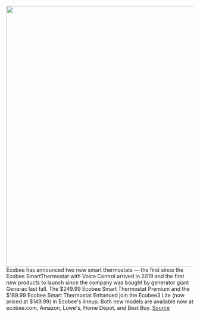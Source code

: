 <img src='https://cdn.vox-cdn.com/thumbor/GmZjai3PngrZsYHr7J9YEv3gJfI=/111x0:2040x1064/1200x675/filters:focal(1082x848:1408x1174)/cdn.vox-cdn.com/uploads/chorus_image/image/70878133/jtuohy_220511_5218_0017.0.jpg' width='700px' /><br/>
Ecobee has announced two new smart thermostats — the first since the Ecobee SmartThermostat with Voice Control arrived in 2019 and the first new products to launch since the company was bought by generator giant Generac last fall. The $249.99 Ecobee Smart Thermostat Premium and the $189.99 Ecobee Smart Thermostat Enhanced join the Ecobee3 Lite (now priced at $149.99) in Ecobee's lineup. Both new models are available now at ecobee.com, Amazon, Lowe's, Home Depot, and Best Buy.
<a href='https://www.theverge.com/23076845/ecobee-smart-thermostat-premium-enhanced-review'> Source <a/>